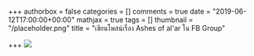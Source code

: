+++
authorbox = false
categories = []
comments = true
date = "2019-06-12T17:00:00+00:00"
mathjax = true
tags = []
thumbnail = "/placeholder.png"
title = "เขียนโพสน์เรื่อง Ashes of al'ar ใน FB Group"

+++
![](/uploads/placeholder.png)